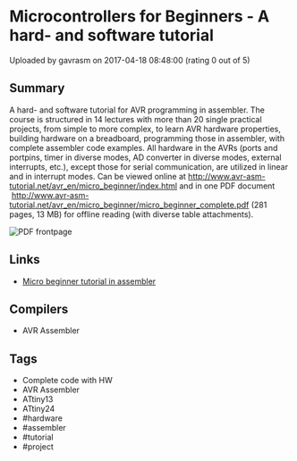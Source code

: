 # Microcontrollers for Beginners - A hard- and software tutorial

Uploaded by gavrasm on 2017-04-18 08:48:00 (rating 0 out of 5)

## Summary

A hard- and software tutorial for AVR programming in assembler. The course is structured in 14 lectures with more than 20 single practical projects, from simple to more complex, to learn AVR hardware properties, building hardware on a breadboard, programming those in assembler, with complete assembler code examples. All hardware in the AVRs (ports and portpins, timer in diverse modes, AD converter in diverse modes, external interrupts, etc.), except those for serial communication, are utilized in linear and in interrupt modes. Can be viewed online at <http://www.avr-asm-tutorial.net/avr_en/micro_beginner/index.html> and in one PDF document  <http://www.avr-asm-tutorial.net/avr_en/micro_beginner/micro_beginner_complete.pdf> (281 pages, 13 MB) for offline reading (with diverse table attachments).


![PDF frontpage](https://community.atmel.com/sites/default/files/micro_tutorial.jpg "Micro_beginner tutorial in 14 lectures")

## Links

- [Micro beginner tutorial in assembler](http://www.avr-asm-tutorial.net/avr_en/micro_beginner/index.html)

## Compilers

- AVR Assembler

## Tags

- Complete code with HW
- AVR Assembler
- ATtiny13
- ATtiny24
- #hardware
- #assembler
- #tutorial
- #project
